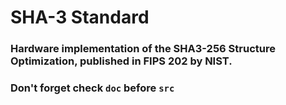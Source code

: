 # SHA-3 Standard
### Hardware implementation of the SHA3-256 Structure Optimization, published in FIPS 202 by NIST. 
### Don't forget check `doc` before `src`
